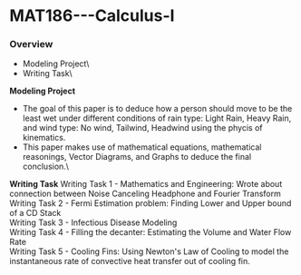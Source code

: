 # MAT186---Calculus-I

### Overview
- Modeling Project\
- Writing Task\

**Modeling Project**
- The goal of this paper is to deduce how a person should move to be the least wet under different conditions of rain type: Light Rain, Heavy Rain, and wind type: No wind, Tailwind, Headwind using the phycis of kinematics.
- This paper makes use of mathematical equations, mathematical reasonings, Vector Diagrams, and Graphs to deduce the final conclusion.\


**Writing Task**
Writing Task 1 - Mathematics and Engineering: Wrote about connection between Noise Canceling Headphone and Fourier Transform\
Writing Task 2 - Fermi Estimation problem: Finding Lower and Upper bound of a CD Stack\
Writing Task 3 - Infectious Disease Modeling\
Writing Task 4 - Filling the decanter: Estimating the Volume and Water Flow Rate\
Writing Task 5 - Cooling Fins: Using Newton's Law of Cooling to model the instantaneous rate of convective heat transfer out of cooling fin.
